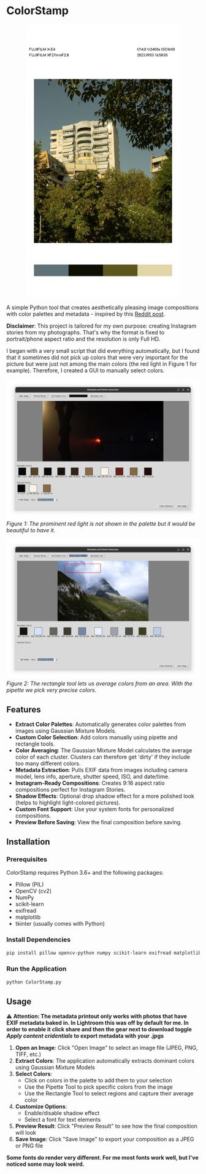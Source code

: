 # ColorStamp

<p align="center">
<img src="images/final.jpg" alt="Example picture generated with the ColorStamp application." width="400">
</p>

A simple Python tool that creates aesthetically pleasing image compositions with color palettes and metadata - inspired by this [Reddit post](https://www.reddit.com/r/AskPhotography/comments/1em9lxx/where_do_we_export_image_with_metadata_like_this/).

**Disclaimer**: This project is tailored for my own purpose: creating Instagram stories from my photographs. That's why the format is fixed to portrait/phone aspect ratio and the resolution is only Full HD.

I began with a very small script that did everything automatically, but I found that it sometimes did not pick up colors that were very important for the picture but were just not among the main colors (the red light in Figure 1 for example). Therefore, I created a GUI to manually select colors.

![The prominent red light is not shown as we expect it](images/example_a.png)
*Figure 1: The prominent red light is not shown in the palette but it would be beautiful to have it.*

![The rectangle tool lets us average colors from an area](images/example_b.png)
*Figure 2: The rectangle tool lets us average colors from an area. With the pipette we pick very precise colors.*

## Features

- **Extract Color Palettes**: Automatically generates color palettes from images using Gaussian Mixture Models.
- **Custom Color Selection**: Add colors manually using pipette and rectangle tools. 
- **Color Averaging**: The Gaussian Mixture Model calculates the average color of each cluster. Clusters can therefore get 'dirty' if they include too many different colors.
- **Metadata Extraction**: Pulls EXIF data from images including camera model, lens info, aperture, shutter speed, ISO, and date/time.
- **Instagram-Ready Compositions**: Creates 9:16 aspect ratio compositions perfect for Instagram Stories.
- **Shadow Effects**: Optional drop shadow effect for a more polished look (helps to highlight light-colored pictures).
- **Custom Font Support**: Use your system fonts for personalized compositions.
- **Preview Before Saving**: View the final composition before saving.

## Installation

### Prerequisites

ColorStamp requires Python 3.6+ and the following packages:
- Pillow (PIL)
- OpenCV (cv2)
- NumPy
- scikit-learn
- exifread
- matplotlib
- tkinter (usually comes with Python)

### Install Dependencies

```bash
pip install pillow opencv-python numpy scikit-learn exifread matplotlib
```

### Run the Application

```bash
python ColorStamp.py
```

## Usage

 ⚠️ **Attention: The metadata printout only works with photos that have EXIF metadata baked in. In Lightroom this was off by default for me. In order to enable it click share and then the gear next to download toggle *Apply content cridentials* to export metadata with your .jpgs**


1. **Open an Image**: Click "Open Image" to select an image file (JPEG, PNG, TIFF, etc.)
2. **Extract Colors**: The application automatically extracts dominant colors using Gaussian Mixture Models
3. **Select Colors**: 
   - Click on colors in the palette to add them to your selection
   - Use the Pipette Tool to pick specific colors from the image
   - Use the Rectangle Tool to select regions and capture their average color
4. **Customize Options**:
   - Enable/disable shadow effect
   - Select a font for text elements
5. **Preview Result**: Click "Preview Result" to see how the final composition will look
6. **Save Image**: Click "Save Image" to export your composition as a JPEG or PNG file

 **Some fonts do render very different. For me most fonts work well, but I've noticed some may look weird.**